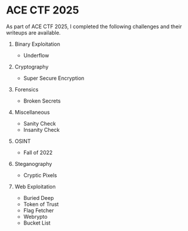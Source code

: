 # ACE CTF 2025

As part of ACE CTF 2025, I completed the following challenges and their writeups are available.

1. Binary Exploitation
   - Underflow
     
3. Cryptography
   - Super Secure Encryption
     
5. Forensics
   - Broken Secrets
     
7. Miscellaneous
   - Sanity Check
   - Insanity Check
     
9. OSINT
    - Fall of 2022
      
11. Steganography
    - Cryptic Pixels
      
13. Web Exploitation
    - Buried Deep
    - Token of Trust
    - Flag Fetcher
    - Webrypto
    - Bucket List
